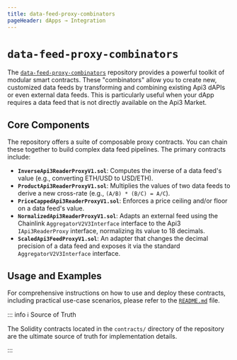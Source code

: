 ```yaml
---
title: data-feed-proxy-combinators
pageHeader: dApps → Integration
---
```


<PageHeader/>

# `data-feed-proxy-combinators`

The [`data-feed-proxy-combinators`](https://github.com/api3dao/data-feed-proxy-combinators) repository provides a powerful toolkit of modular smart contracts. These "combinators" allow you to create new, customized data feeds by transforming and combining existing Api3 dAPIs or even external data feeds. This is particularly useful when your dApp requires a data feed that is not directly available on the Api3 Market.

## Core Components

The repository offers a suite of composable proxy contracts. You can chain these together to build complex data feed pipelines. The primary contracts include:

- **`InverseApi3ReaderProxyV1.sol`**: Computes the inverse of a data feed's value (e.g., converting ETH/USD to USD/ETH).
- **`ProductApi3ReaderProxyV1.sol`**: Multiplies the values of two data feeds to derive a new cross-rate (e.g., `(A/B) * (B/C) = A/C`).
- **`PriceCappedApi3ReaderProxyV1.sol`**: Enforces a price ceiling and/or floor on a data feed's value.
- **`NormalizedApi3ReaderProxyV1.sol`**: Adapts an external feed using the Chainlink `AggregatorV2V3Interface` interface to the Api3 `IApi3ReaderProxy` interface, normalizing its value to 18 decimals.
- **`ScaledApi3FeedProxyV1.sol`**: An adapter that changes the decimal precision of a data feed and exposes it via the standard `AggregatorV2V3Interface` interface.

## Usage and Examples

For comprehensive instructions on how to use and deploy these contracts, including practical use-case scenarios, please refer to the [`README.md`](https://github.com/api3dao/data-feed-proxy-combinators/blob/main/README.md) file.

::: info ℹ️ Source of Truth

The Solidity contracts located in the `contracts/` directory of the repository are the ultimate source of truth for implementation details.

:::
